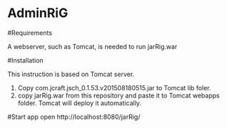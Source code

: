 # AdminRiG

#Requirements

A webserver, such as Tomcat, is needed to run jarRig.war

#Installation

This instruction is based on Tomcat server.

1. Copy com.jcraft.jsch_0.1.53.v201508180515.jar to Tomcat lib foler.
2. copy jarRig.war from this repository and paste it to Tomcat webapps folder. Tomcat will deploy it automatically.

#Start app
open http://localhost:8080/jarRig/


